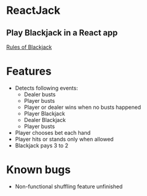 # ReactJack
## Play Blackjack in a React app

<a href="https://www.bicyclecards.com/how-to-play/blackjack/">Rules of Blackjack</a>

# Features
* Detects following events:
    - Dealer busts
    - Player busts
    - Player or dealer wins when no busts happened
    - Player Blackjack
    - Dealer Blackjack
    - Player busts
* Player chooses bet each hand
* Player hits or stands only when allowed
* Blackjack pays 3 to 2

# Known bugs
* Non-functional shuffling feature unfinished
